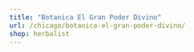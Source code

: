 ```yaml
---
title: "Botanica El Gran Poder Divino"
url: /chicago/botanica-el-gran-poder-divino/
shop: herbalist
---
```

